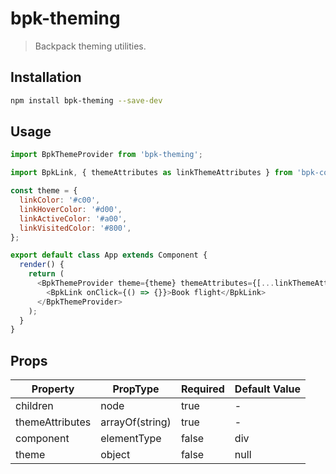# bpk-theming

> Backpack theming utilities.

## Installation

```sh
npm install bpk-theming --save-dev
```

## Usage

```js
import BpkThemeProvider from 'bpk-theming';

import BpkLink, { themeAttributes as linkThemeAttributes } from 'bpk-component-link';

const theme = {
  linkColor: '#c00',
  linkHoverColor: '#d00',
  linkActiveColor: '#a00',
  linkVisitedColor: '#800',
};

export default class App extends Component {
  render() {
    return (
      <BpkThemeProvider theme={theme} themeAttributes={[...linkThemeAttributes]}>
        <BpkLink onClick={() => {}}>Book flight</BpkLink>
      </BpkThemeProvider>
    );
  }
}
```

## Props

| Property            | PropType                           | Required         | Default Value |
| -----------         | ---------------------------------- | ---------------- | ------------- |
| children            | node                               | true             | -             |
| themeAttributes     | arrayOf(string)                    | true             | -             |
| component           | elementType                        | false            | div           |
| theme               | object                             | false            | null          |
